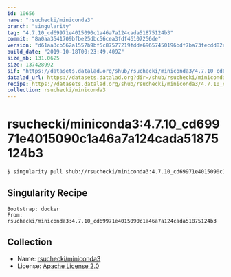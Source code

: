 ```yaml
---
id: 10656
name: "rsuchecki/miniconda3"
branch: "singularity"
tag: "4.7.10_cd69971e4015090c1a46a7a124cada51875124b3"
commit: "8a0aa3541709bfbe25dbc56cea3fdf46107256de"
version: "d61aa3cb562a1557b9bf5c87577219fdde69657450196bdf7ba73fecdd82e5a2"
build_date: "2019-10-18T00:23:49.409Z"
size_mb: 131.0625
size: 137428992
sif: "https://datasets.datalad.org/shub/rsuchecki/miniconda3/4.7.10_cd69971e4015090c1a46a7a124cada51875124b3/2019-10-18-8a0aa354-d61aa3cb/d61aa3cb562a1557b9bf5c87577219fdde69657450196bdf7ba73fecdd82e5a2.sif"
datalad_url: https://datasets.datalad.org?dir=/shub/rsuchecki/miniconda3/4.7.10_cd69971e4015090c1a46a7a124cada51875124b3/2019-10-18-8a0aa354-d61aa3cb/
recipe: https://datasets.datalad.org/shub/rsuchecki/miniconda3/4.7.10_cd69971e4015090c1a46a7a124cada51875124b3/2019-10-18-8a0aa354-d61aa3cb/Singularity
collection: rsuchecki/miniconda3
---
```


# rsuchecki/miniconda3:4.7.10_cd69971e4015090c1a46a7a124cada51875124b3

```bash
$ singularity pull shub://rsuchecki/miniconda3:4.7.10_cd69971e4015090c1a46a7a124cada51875124b3
```

## Singularity Recipe

```singularity
Bootstrap: docker
From: rsuchecki/miniconda3:4.7.10_cd69971e4015090c1a46a7a124cada51875124b3
```

## Collection

 - Name: [rsuchecki/miniconda3](https://github.com/rsuchecki/miniconda3)
 - License: [Apache License 2.0](https://api.github.com/licenses/apache-2.0)


